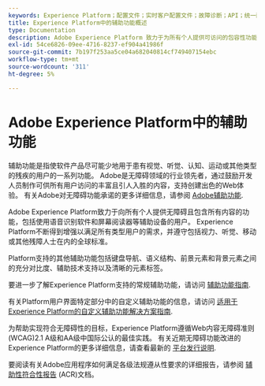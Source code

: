 ```yaml
---
keywords: Experience Platform；配置文件；实时客户配置文件；故障诊断；API；统一配置文件；统一配置文件；统一；配置文件；rtcp;XDM图形
title: Experience Platform中的辅助功能概述
type: Documentation
description: Adobe Experience Platform 致力于为所有个人提供可访问的包容性功能。
exl-id: 54ce6826-09ee-4716-8237-ef904a41986f
source-git-commit: 7b197f253aa5ce04a682040814cf749407154ebc
workflow-type: tm+mt
source-wordcount: '311'
ht-degree: 5%

---
```


# Adobe Experience Platform中的辅助功能

辅助功能是指使软件产品尽可能少地用于患有视觉、听觉、认知、运动或其他类型的残疾的用户的一系列功能。 Adobe是无障碍领域的行业领先者，通过鼓励开发人员制作可供所有用户访问的丰富且引人入胜的内容，支持创建出色的Web体验。 有关Adobe对无障碍功能承诺的更多详细信息，请参阅 [Adobe辅助功能](https://www.adobe.com/accessibility.html).

Adobe Experience Platform致力于向所有个人提供无障碍且包含所有内容的功能，包括使用语音识别软件和屏幕阅读器等辅助设备的用户。 Experience Platform不断得到增强以满足所有类型用户的需求，并遵守包括视力、听觉、移动或其他残障人士在内的全球标准。

Platform支持的其他辅助功能包括键盘导航、语义结构、前景元素和背景元素之间的充分对比度、辅助技术支持以及清晰的元素标签。

要进一步了解Experience Platform支持的常规辅助功能，请访问 [辅助功能指南](features.md).

有关Platform用户界面特定部分中的自定义辅助功能的信息，请访问 [适用于Experience Platform的自定义辅助功能解决方案指南](custom.md).

为帮助实现符合无障碍性的目标，Experience Platform遵循Web内容无障碍准则(WCAG)2.1 A级和AA级中国际公认的最佳实践。 有关近期无障碍功能改进的Experience Platform的更多详细信息，请查看最新的 [平台发行说明](../release-notes/latest/latest.md).

要阅读有关Adobe应用程序如何满足各级法规遵从性要求的详细报告，请参阅 [辅助性符合性报告](https://www.adobe.com/cn/accessibility/compliance.html) (ACR)文档。
